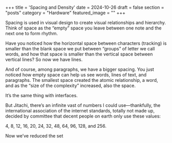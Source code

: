 +++
title = 'Spacing and Density'
date = 2024-10-26
draft = false
section = "posts"
category = "Hardware"
featured_image = ""
+++

Spacing is used in visual design to create visual relationships and hierarchy. Think of space as the “empty” space you leave between one note and the next one to form rhythm.

Have you noticed how the horizontal space between characters (tracking) is smaller than the blank space we put between “groups” of letter we call words, and how that space is smaller than the vertical space between vertical lines? So now we have lines.

And of course, among paragraphs, we have a bigger spacing. You just noticed how empty space can help us see words, lines of text, and paragraphs. The smallest space created the atomic relationship, a word, and as the “size of the complexity” increased, also the space.

It’s the same thing with interfaces.

But Jitachi, there’s an infinite vast of numbers I could use—thankfully, the international association of the internet standards, totally not made up, decided by committee that decent people on earth only use these values:

4, 8, 12, 16, 20, 24, 32, 48, 64, 96, 128, and 256.

Now we’ve reduced the set
